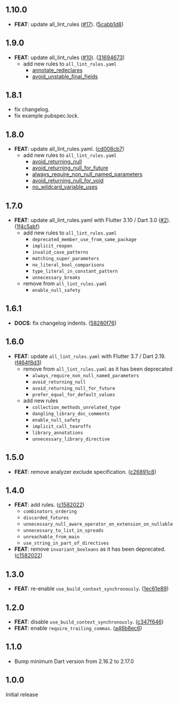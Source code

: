## 1.10.0

 - **FEAT**: update all_lint_rules ([#17](https://github.com/altive/altive_lints/issues/17)). ([5cabb1d8](https://github.com/altive/altive_lints/commit/5cabb1d87b593b3ea9f0e088dfb599b9351abdb5))

## 1.9.0

 - **FEAT**: update all_lint_rules ([#10](https://github.com/altive/altive_lints/issues/10)). ([31694673](https://github.com/altive/altive_lints/commit/316946734f98d03c764a3e3b704fed59f9bdd444))
   - add new rules to `all_lint_rules.yaml`
     - [annotate_redeclares](https://dart.dev/tools/linter-rules/annotate_redeclares)
     - [avoid_unstable_final_fields](https://dart.dev/tools/linter-rules/avoid_unstable_final_fields)

## 1.8.1
 - fix changelog.
 - fix example pubspec.lock.

## 1.8.0

 - **FEAT**: update all_lint_rules.yaml. ([cd008cb7](https://github.com/altive/altive_lints/commit/cd008cb7c0f0b6b0206d29407596642e45c889d7))
   - add new rules to `all_lint_rules.yaml`
     - [avoid_returning_null](https://dart.dev/tools/linter-rules/avoid_returning_null)
     - [avoid_returning_null_for_future](https://dart.dev/tools/linter-rules/avoid_returning_null_for_future)
     - [always_require_non_null_named_parameters](https://dart.dev/tools/linter-rules/always_require_non_null_named_parameters)
     - [avoid_returning_null_for_void](https://dart.dev/tools/linter-rules/avoid_returning_null_for_void)
     - [no_wildcard_variable_uses](https://dart.dev/tools/linter-rules/no_wildcard_variable_uses)

## 1.7.0

 - **FEAT**: update all_lint_rules.yaml with Flutter 3.10 / Dart 3.0 ([#2](https://github.com/altive/altive_lints/issues/2)). ([1f4c5abf](https://github.com/altive/altive_lints/commit/1f4c5abfcde549a4ed14a505129f9e7e84b17893))
   - add new rules to `all_lint_rules.yaml`
     - `deprecated_member_use_from_same_package`
     - `implicit_reopen`
     - `invalid_case_patterns`
     - `matching_super_parameters`
     - `no_literal_bool_comparisons`
     - `type_literal_in_constant_pattern`
     - `unnecessary_breaks`
   - remove from `all_lint_rules.yaml`
     - `enable_null_safety`

## 1.6.1

 - **DOCS**: fix changelog indents. ([58280f76](https://github.com/altive/altive_lints/commit/58280f76634cfa3ec817fc3499751b99f809245c))

## 1.6.0

 - **FEAT**: update `all_lint_rules.yaml` with Flutter 3.7 / Dart 2.19. ([f464f8d3](https://github.com/altive/altive_lints/commit/f464f8d3765733a627533fb770128c1abe1b2781))
   - remove from `all_lint_rules.yaml` as it has been deprecated
     - `always_require_non_null_named_parameters`
     - `avoid_returning_null`
     - `avoid_returning_null_for_future`
     - `prefer_equal_for_default_values`
   - add new rules
     - `collection_methods_unrelated_type`
     - `dangling_library_doc_comments`
     - `enable_null_safety`
     - `implicit_call_tearoffs`
     - `library_annotations`
     - `unnecessary_library_directive`

## 1.5.0

 - **FEAT**: remove analyzer exclude specification. ([c26891c8](https://github.com/altive/altive_lints/commit/c26891c839a274d7cd1b10449008f53d73d5df86))

## 1.4.0

 - **FEAT**: add rules. ([c1582022](https://github.com/altive/altive_lints/commit/c158202243e7079470f7556359a5dcf923557ea5))
   - `combinators_ordering`
   - `discarded_futures`
   - `unnecessary_null_aware_operator_on_extension_on_nullable`
   - `unnecessary_to_list_in_spreads`
   - `unreachable_from_main`
   - `use_string_in_part_of_directives`
 - **FEAT**: remove `invariant_booleans` as it has been deprecated. ([c1582022](https://github.com/altive/altive_lints/commit/c158202243e7079470f7556359a5dcf923557ea5))

## 1.3.0

 - **FEAT**: re-enable `use_build_context_synchronously`. ([1ec61e89](https://github.com/altive/altive_lints/commit/1ec61e89389d9b53ce8ae703eb559039854cebd0))

## 1.2.0

 - **FEAT**: disable `use_build_context_synchronously`. ([c347f646](https://github.com/altive/altive_lints/commit/c347f646be1b736c8cb9733f9c1a02be1d19b901))
 - **FEAT**: enable `require_trailing_commas`. ([a46b8ec6](https://github.com/altive/altive_lints/commit/a46b8ec678d96b2f35f76984704c5f5551b982f3))

## 1.1.0

 - Bump minimum Dart version from 2.16.2 to 2.17.0

## 1.0.0

Initial release